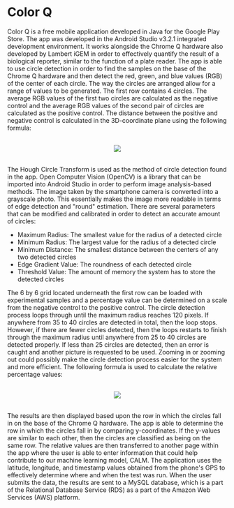 # Color Q
Color Q is a free mobile application developed in Java for the Google Play Store. The app was developed in the Android Studio v3.2.1 integrated development environment. It works alongside the Chrome Q hardware also developed by Lambert iGEM in order to effectively quantify the result of a biological reporter, similar to the function of a plate reader. The app is able to use circle detection in order to find the samples on the base of the Chrome Q hardware and then detect the red, green, and blue values (RGB) of the center of each circle. The way the circles are arranged allow for a range of values to be generated. The first row contains 4 circles. The average RGB values of the first two circles are calculated as the negative control and the average RGB values of the second pair of circles are calculated as the positive control. The distance between the positive and negative control is calculated in the 3D-coordinate plane using the following formula: 

<br>
<div style="text-align:center;"><img style="text-align:center;" src="http://2018.igem.org/wiki/images/e/eb/T--Lambert_GA--distance.png" /></div>
<br>

The Hough Circle Transform is used as the method of circle detection found in the app. Open Computer Vision (OpenCV) is a library that can be imported into Android Studio in order to perform image analysis-based methods. The image taken by the smartphone camera is converted into a grayscale photo. This essentially makes the image more readable in terms of edge detection and "round" estimation. There are several parameters that can be modified and calibrated in order to detect an accurate amount of circles: 

- Maximum Radius: The smallest value for the radius of a detected circle
- Minimum Radius: The largest value for the radius of a detected circle
- Minimum Distance: The smallest distance between the centers of any two detected circles
- Edge Gradient Value: The roundness of each detected circle
- Threshold Value: The amount of memory the system has to store the detected circles

The 6 by 6 grid located underneath the first row can be loaded with experimental samples and a percentage value can be determined on a scale from the negative control to the positive control. The circle detection process loops through until the maximum radius reaches 120 pixels. If anywhere from 35 to 40 circles are detected in total, then the loop stops. However, if there are fewer circles detected, then the loops restarts to finish through the maximum radius until anywhere from 25 to 40 circles are detected properly. If less than 25 circles are detected, then an error is caught and another picture is requested to be used. Zooming in or zooming out could possibly make the circle detection process easier for the system and more efficient. The following formula is used to calculate the relative percentage values: 

<br>

<div style="text-align:center;"><img style="text-align:center;" src="http://2018.igem.org/wiki/images/0/0b/T--Lambert_GA--value.png" /></div>

<br>

The results are then displayed based upon the row in which the circles fall in on the base of the Chrome Q hardware. The app is able to determine the row in which the circles fall in by comparing y-coordinates. If the y-values are similar to each other, then the circles are classified as being on the same row. The relative values are then transferred to another page within the app where the user is able to enter information that could help contribute to our machine learning model, CALM. The application uses the latitude, longitude, and timestamp values obtained from the phone's GPS to effectively determine where and when the test was run. When the user submits the data, the results are sent to a MySQL database, which is a part of the Relational Database Service (RDS) as a part of the Amazon Web Services (AWS) platform. 

